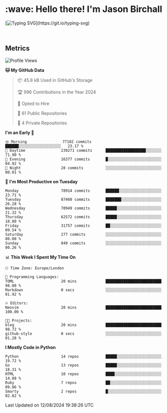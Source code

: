 <h1 align="left" id="jason-title">:wave: Hello there! I'm Jason Birchall</h1>

[![Typing SVG](https://readme-typing-svg.demolab.com?font=Anek+Devanagari+&size=14&pause=1000&color=8C8C8C&width=435&separator=%3C&lines=Software+Engineer+working+at+MoJ+Digital+UK.%3CI'm+currently+learning+Python+and+Machine+Learning.%3COpen+Source+and+Free+Software+advocate.%3CSkills%3A+Go;+Python;+Terraform;+Kubernetes.)](https://git.io/typing-svg)

<br>


<h2>Metrics</h2>

<!--START_SECTION:waka-->
![Profile Views](http://img.shields.io/badge/Profile%20Views-0-blue)

**🐱 My GitHub Data** 

> 📦 45.8 kB Used in GitHub's Storage 
 > 
> 🏆 996 Contributions in the Year 2024
 > 
> 💼 Opted to Hire
 > 
> 📜 61 Public Repositories 
 > 
> 🔑 4 Private Repositories 
 > 
**I'm an Early 🐤** 

```text
🌞 Morning                77102 commits       ██████░░░░░░░░░░░░░░░░░░░   23.17 % 
🌆 Daytime                239271 commits      ██████████████████░░░░░░░   71.90 % 
🌃 Evening                16377 commits       █░░░░░░░░░░░░░░░░░░░░░░░░   04.92 % 
🌙 Night                  28 commits          ░░░░░░░░░░░░░░░░░░░░░░░░░   00.01 % 
```
📅 **I'm Most Productive on Tuesday** 

```text
Monday                   78914 commits       ██████░░░░░░░░░░░░░░░░░░░   23.71 % 
Tuesday                  87460 commits       ███████░░░░░░░░░░░░░░░░░░   26.28 % 
Wednesday                70949 commits       █████░░░░░░░░░░░░░░░░░░░░   21.32 % 
Thursday                 62572 commits       █████░░░░░░░░░░░░░░░░░░░░   18.80 % 
Friday                   31757 commits       ██░░░░░░░░░░░░░░░░░░░░░░░   09.54 % 
Saturday                 277 commits         ░░░░░░░░░░░░░░░░░░░░░░░░░   00.08 % 
Sunday                   849 commits         ░░░░░░░░░░░░░░░░░░░░░░░░░   00.26 % 
```


📊 **This Week I Spent My Time On** 

```text
🕑︎ Time Zone: Europe/London

💬 Programming Languages: 
TOML                     20 mins             █████████████████████████   98.08 % 
Markdown                 0 secs              ░░░░░░░░░░░░░░░░░░░░░░░░░   01.92 % 

🔥 Editors: 
Neovim                   20 mins             █████████████████████████   100.00 % 

🐱‍💻 Projects: 
blog                     20 mins             █████████████████████████   98.72 % 
github-style             0 secs              ░░░░░░░░░░░░░░░░░░░░░░░░░   01.28 % 
```

**I Mostly Code in Python** 

```text
Python                   14 repos            █████░░░░░░░░░░░░░░░░░░░░   19.72 % 
Go                       13 repos            █████░░░░░░░░░░░░░░░░░░░░   18.31 % 
HTML                     10 repos            ████░░░░░░░░░░░░░░░░░░░░░   14.08 % 
Ruby                     7 repos             ██░░░░░░░░░░░░░░░░░░░░░░░   09.86 % 
Smarty                   2 repos             █░░░░░░░░░░░░░░░░░░░░░░░░   02.82 % 
```




 Last Updated on 12/08/2024 19:38:26 UTC
<!--END_SECTION:waka-->

<!-- links -->

[issues page]: https://github.com/jasonBirchall/jasonBirchall/issues "jasonBirchall/issues"
